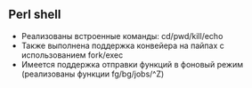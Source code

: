 ## Perl shell
   * Реализованы встроенные команды: cd/pwd/kill/echo
   * Также выполнена поддержка конвейера на пайпах с использованием fork/exec
   * Имеется поддержка отправки функций в фоновый режим (реализованы функции fg/bg/jobs/^Z)

